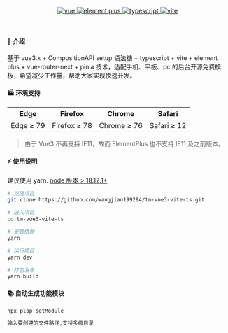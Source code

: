 <!--
 * @Author: wj
 * @Date: 2024-01-02 14:23:52
 * @LastEditors: wj_advance
 * @LastEditTime: 2024-01-09 11:15:20
 * @FilePath: /tm-vue3-vite-ts/README.md
 * @Description:
-->
<div align="center">
 <p align="center">
     <a href="https://v3.vuejs.org/" target="_blank">
         <img src="https://img.shields.io/badge/vue.js-vue3.x-green" alt="vue">
     </a>
     <a href="https://element-plus.gitee.io/#/zh-CN/component/changelog" target="_blank">
         <img src="https://img.shields.io/badge/element--plus-%3E2.0.0-blue" alt="element plus">
     </a>
  <a href="https://www.tslang.cn/" target="_blank">
         <img src="https://img.shields.io/badge/typescript-%3E4.0.0-blue" alt="typescript">
     </a>
  <a href="https://vitejs.dev/" target="_blank">
      <img src="https://img.shields.io/badge/vite-%3E2.0.0-yellow" alt="vite">
  </a>
 </p>
 <p>&nbsp;</p>
</div>

#### 🌈 介绍

基于 vue3.x + CompositionAPI setup 语法糖 + typescript + vite + element plus + vue-router-next + pinia 技术，适配手机、平板、pc 的后台开源免费模板，希望减少工作量，帮助大家实现快速开发。

#### 🏭 环境支持

| Edge      | Firefox      | Chrome      | Safari      |
| --------- | ------------ | ----------- | ----------- |
| Edge ≥ 79 | Firefox ≥ 78 | Chrome ≥ 76 | Safari ≥ 12 |

> 由于 Vue3 不再支持 IE11，故而 ElementPlus 也不支持 IE11 及之前版本。

#### ⚡ 使用说明

建议使用 yarn. <a href="http://nodejs.cn/" target="_blank">node 版本 > 18.12.1+</a>

```bash
# 克隆项目
git clone https://github.com/wangjian199294/tm-vue3-vite-ts.git

# 进入项目
cd tm-vue3-vite-ts

# 安装依赖
yarn

# 运行项目
yarn dev

# 打包发布
yarn build
```

#### 📚 自动生成功能模块

```bash
npx plop setModule

输入要创建的文件路径,支持多级目录
```
